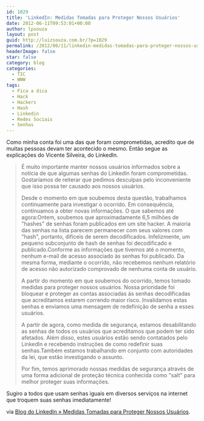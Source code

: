 ```yaml
---
id: 1029
title: 'LinkedIn: Medidas Tomadas para Proteger Nossos Usuários'
date: 2012-06-11T09:53:01+00:00
author: lpsouza
layout: post
guid: http://luizsouza.com.br/?p=1029
permalink: /2012/06/11/linkedin-medidas-tomadas-para-proteger-nossos-usuarios/
headerImage: false
star: false
category: blog
categories:
  - TIC
  - WWW
tags:
  - Fica a dica
  - Hack
  - Hackers
  - Hash
  - Linkedin
  - Redes Sociais
  - Senhas
---
```

Como minha conta foi uma das que foram comprometidas, acredito que de muitas pessoas devam ter acontecido o mesmo. Então segue as explicações do Vicente Silveira, do LinkedIn.

> É muito importante manter nossos usuários informados sobre a notícia de que algumas senhas do LinkedIn foram comprometidas. Gostaríamos de reiterar que pedimos desculpas pelo inconveniente que isso possa ter causado aos nossos usuários.
>
> Desde o momento em que soubemos desta questão, trabalhamos continuamente para investigar o ocorrido. Em consequência, continuamos a obter novas informações. O que sabemos até agora:Ontem, soubemos que aproximadamente 6,5 milhões de "hashes" de senhas foram publicados em um site hacker. A maioria das senhas na lista parecem permanecer com seus valores com "hash", portanto, difíceis de serem decodificados. Infelizmente, um pequeno subconjunto de hash de senhas foi decodificado e publicado.Conforme as informações que tivemos até o momento, nenhum e-mail de acesso associado às senhas foi publicado. Da mesma forma, mediante o ocorrido, não recebemos nenhum relatório de acesso não autorizado comprovado de nenhuma conta de usuário.
>
> A partir do momento em que soubemos do ocorrido, temos tomado medidas para proteger nossos usuários. Nossa prioridade foi bloquear e proteger as contas associadas às senhas decodificadas que acreditamos estarem correndo maior risco. Invalidamos estas senhas e enviamos uma mensagem de redefinição de senha a esses usuários.
>
> A partir de agora, como medida de segurança, estamos desabilitando as senhas de todos os usuários que acreditamos que podem ter sido afetados. Além disso, estes usuários estão sendo contatados pelo LinkedIn e recebendo instruções de como redefinir suas senhas.Também estamos trabalhando em conjunto com autoridades da lei, que estão investigando o assunto.
>
> Por fim, temos aprimorado nossas medidas de segurança através de uma forma adicional de proteção técnica conhecida como "salt" para melhor proteger suas informações.

Sugiro a todos que usam senhas iguais em diversos serviços na internet que troquem suas senhas imediatamente!

via [Blog do LinkedIn » Medidas Tomadas para Proteger Nossos Usuários](http://blog.linkedin.com/2012/06/07/taking-steps-to-protect-our-members).
